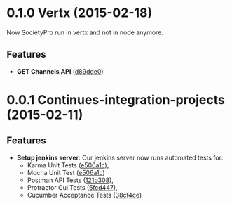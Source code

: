 # 0.1.0 Vertx (2015-02-18)

Now SocietyPro run in vertx and not in node anymore.

## Features
- **GET Channels API** ([d89dde0](https://github.com/jimmymorales/sopro/commit/d89dde071304ebbe97be1240a5662bcedf939fed))

# 0.0.1 Continues-integration-projects (2015-02-11)

## Features

- **Setup jenkins server**: Our jenkins server now runs automated tests for:
  - Karma Unit Tests ([e506a1c](https://github.com/jimmymorales/sopro/commit/e506a1c7b883844771f086f647232545dae0926b)),
  - Mocha Unit Test ([e506a1c](https://github.com/jimmymorales/sopro/commit/e506a1c7b883844771f086f647232545dae0926b))
  - Postman API Tests ([121b308](https://github.com/jimmymorales/sopro/commit/121b3081765f1aeba6781ab86aa1f3071b2a1a28)),
  - Protractor Gui Tests ([5fcd447](https://github.com/jimmymorales/sopro/commit/5fcd4477149195a66bbbf3b784f1f3fd4f1b6f53)),
  - Cucumber Acceptance Tests ([38cf4ce](https://github.com/jimmymorales/sopro/commit/38cf4ce5d51f9ebe1be4cdb6980494649201f286))